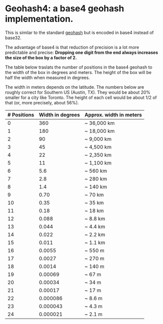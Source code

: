 # Geohash4: a base4 geohash implementation.

This is similar to the standard [geohash](https://en.wikipedia.org/wiki/Geohash)
but is encoded in base4 instead of base32.

The advantage of base4 is that reduction of precision is a lot more
predictable and precise: __Dropping one digit from the end always increases
the size of the box by a factor of 2.__

The table below traslats the number of positions in the base4 geohash to the
width of the box in degrees and meters. The height of the box will be half
the width when measured in degrees.

The width in meters depends on the latitude. The numbers below are roughly
correct for Southern US (Austin, TX). They would be about 20% smaller for a city like Toronto. The height of each cell would be about 1/2 of that (or, more precisely, about
56%).

| # Positions  | Width in degrees | Approx. width in meters |
| ------------ | ---------------- | ----------------------- |
|  0           |   360         | ~ 36,000 km |
|  1           |   180         | ~ 18,000 km |
|  2           |    90          | ~ 9,000 km |
|  3           |    45          | ~ 4,500 km |
|  4           |    22          | ~ 2,350 km |
|  5           |    11          | ~ 1,100 km |
|  6           |    5.6           | ~ 560 km |
|  7           |    2.8           | ~ 280 km |
|  8           |    1.4           | ~ 140 km |
|  9           |    0.70           | ~ 70 km |
| 10           |    0.35           | ~ 35 km |
| 11           |    0.18           | ~ 18 km |
| 12           |    0.088           | ~ 8.8 km |
| 13           |    0.044           | ~ 4.4 km |
| 14           |    0.022           | ~ 2.2 km |
| 15           |    0.011           | ~ 1.1 km |
| 16           |    0.0055        | ~ 550 m |
| 17           |    0.0027        | ~ 270 m |
| 18           |    0.0014        | ~ 140 m |
| 19           |    0.00069        | ~ 67 m |
| 20           |    0.00034        | ~ 34 m |
| 21           |    0.00017        | ~ 17 m |
| 22           |    0.000086       | ~ 8.6 m |
| 23           |    0.000043       | ~ 4.3 m |
| 24           |    0.000021       | ~ 2.1 m |
